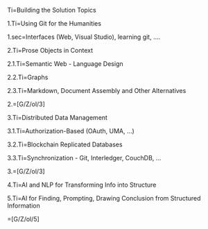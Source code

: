 Ti=Building the Solution Topics

1.Ti=Using Git for the Humanities

1.sec=Interfaces (Web, Visual Studio), learning git, ....

2.Ti=Prose Objects in Context

2.1.Ti=Semantic Web - Language Design

2.2.Ti=Graphs

2.3.Ti=Markdown, Document Assembly and Other Alternatives

2.=[G/Z/ol/3]

3.Ti=Distributed Data Management

3.1.Ti=Authorization-Based (OAuth, UMA, ...)

3.2.Ti=Blockchain Replicated Databases

3.3.Ti=Synchronization - Git, Interledger, CouchDB, ...

3.=[G/Z/ol/3]

4.Ti=AI and NLP for Transforming Info into Structure

5.Ti=AI for Finding, Prompting, Drawing Conclusion from Structured Information

=[G/Z/ol/5]